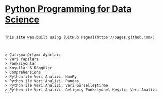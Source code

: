 
# [Python Programming for Data Science](https://github.com/yrlmzmerve/Data-Scientist-Path/tree/main/1.%20Python%20Programming%20for%20Data%20Science)

``` 

This site was built using [GitHub Pages](https://pages.github.com/)



> Çalışma Ortamı Ayarları
> Veri Yapıları
> Fonksiyonlar
> Koşullar & Döngüler
> Comprehensions
> Python ile Veri Analizi: NumPy
> Python ile Veri Analizi: Pandas
> Python ile Veri Analizi: Veri Görselleştirme
> Python ile Veri Analizi: Gelişmiş Fonksiyonel Keşifçi Veri Analizi ``` 
